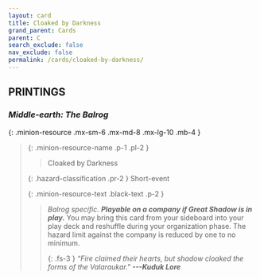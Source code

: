 ```yaml
---
layout: card
title: Cloaked by Darkness
grand_parent: Cards
parent: C
search_exclude: false
nav_exclude: false
permalink: /cards/cloaked-by-darkness/
---
```


## PRINTINGS


### _Middle-earth: The Balrog_

{: .minion-resource .mx-sm-6 .mx-md-8 .mx-lg-10 .mb-4 }
> {: .minion-resource-name .p-1 .pl-2 }
> > <div class="hazard-mp"></div>
> > <div class="card-name">Cloaked by Darkness</div>
>
> {: .hazard-classification .pr-2 }
> Short-event
>
> {: .minion-resource-text .black-text .p-2 }
> > _Balrog specific._ ***Playable on a company if Great Shadow is in play.*** You may bring this card from your sideboard into your play deck and reshuffle during your organization phase. The hazard limit against the company is reduced by one to no minimum. 
> > 
> > {: .fs-3 } 
> > _“Fire claimed their hearts, but shadow cloaked the forms of the Valaraukar."_ ***---&#65279;Kuduk&nbsp;Lore*** 
> 
